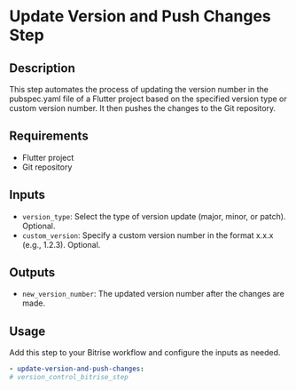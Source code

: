 # Update Version and Push Changes Step

## Description

This step automates the process of updating the version number in the pubspec.yaml file of a Flutter project based on the specified version type or custom version number. It then pushes the changes to the Git repository.

## Requirements

- Flutter project
- Git repository

## Inputs

- `version_type`: Select the type of version update (major, minor, or patch). Optional.
- `custom_version`: Specify a custom version number in the format x.x.x (e.g., 1.2.3). Optional.

## Outputs

- `new_version_number`: The updated version number after the changes are made.

## Usage

Add this step to your Bitrise workflow and configure the inputs as needed.

```yaml
- update-version-and-push-changes:
# version_control_bitrise_step
